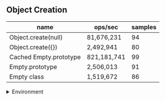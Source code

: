 ## Object Creation

|name|ops/sec|samples|
|-|-|-|
|Object.create(null)|81,676,231|94|
|Object.create({})|2,492,941|80|
|Cached Empty.prototype|821,181,741|99|
|Empty.prototype|2,506,013|91|
|Empty class|1,519,672|86|


<details>
<summary>Environment</summary>

* __Machine:__ linux x64 | 4 vCPUs | 15.6GB Mem
* __Run:__ Sat Nov 04 2023 16:23:52 GMT+0000 (Coordinated Universal Time)
</details>

<!--
{"environment":{"platform":"linux","arch":"x64","cpus":4,"totalMemory":15.606914520263672},"benchmarks":[{"name":"Object.create(null)","opsSec":81676231.47857925,"samples":5},{"name":"Object.create({})","opsSec":2492940.6821776815,"samples":3},{"name":"Cached Empty.prototype","opsSec":821181740.9949559,"samples":7},{"name":"Empty.prototype","opsSec":2506013.053669825,"samples":4},{"name":"Empty class","opsSec":1519672.4015344377,"samples":4}]}-->
